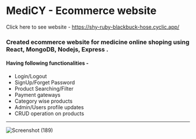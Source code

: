 # MediCY - Ecommerce website
Click here to see website - https://shy-ruby-blackbuck-hose.cyclic.app/
### Created ecommerce website for medicine online shoping using React, MongoDB, Nodejs, Express .
#### Having following functionalities - 
* Login/Logout
* SignUp/Forget Password
* Product Searching/Filter
* Payment gateways
* Category wise products
* Admin/Users profile updates
* CRUD operation on products
---
![Screenshot (189)](https://github.com/kavitab7/Medicy_shop_MERN/assets/112501593/fe8969c5-aac8-41ff-9c63-2658b3fa4403)

